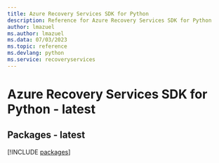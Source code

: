 ```yaml
---
title: Azure Recovery Services SDK for Python
description: Reference for Azure Recovery Services SDK for Python
author: lmazuel
ms.author: lmazuel
ms.data: 07/03/2023
ms.topic: reference
ms.devlang: python
ms.service: recoveryservices
---
```

# Azure Recovery Services SDK for Python - latest
## Packages - latest
[!INCLUDE [packages](recovery-services-index.md)]